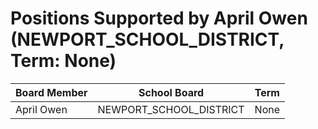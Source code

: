 # Positions Supported by April Owen (NEWPORT_SCHOOL_DISTRICT, Term: None)

| Board Member | School Board | Term |
|--------------|--------------|------|
| April Owen | NEWPORT_SCHOOL_DISTRICT | None |

